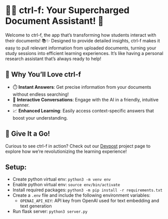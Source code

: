 # 🕵️‍♀️ ctrl-f: Your Supercharged Document Assistant! 🚀
Welcome to ctrl-f, the app that’s transforming how students interact with their documents! 📚✨ Designed to provide detailed insights, ctrl-f makes it easy to pull relevant information from uploaded documents, turning your study sessions into efficient learning experiences. It’s like having a personal research assistant that’s always ready to help!

## 🎉 Why You’ll Love ctrl-f
- ⏱️ **Instant Answers**: Get precise information from your documents without endless searching!
- 💬 **Interactive Conversations**: Engage with the AI in a friendly, intuitive manner.
- 📈 **Enhanced Learning**: Easily access context-specific answers that boost your understanding.
## 🚀 **Give It a Go!**  
Curious to see ctrl-f in action? Check out our [Devpost](https://devpost.com/software/ctrl-f-sj9znf?ref_content=user-portfolio&ref_feature=in_progress) project page to explore how we’re revolutionizing the learning experience!

## Setup:
- Create python virtual env: `python3 -m venv env`
- Enable python virtual env: `source env/bin/activate`
- Install required packages: `python3 -m pip install -r requirements.txt`
- Create a `.env` file and include the following environment variables:
  - `OPENAI_API_KEY`: API key from OpenAI used for text embedding and text generation
- Run flask server: `python3 server.py`



